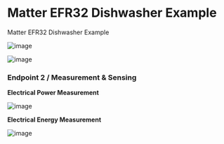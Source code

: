 # Matter EFR32 Dishwasher Example
Matter EFR32 Dishwasher Example



![image](https://github.com/user-attachments/assets/91689a56-b549-4383-ab43-7b34babe7b3d)


![image](https://github.com/user-attachments/assets/7014801c-1377-4b34-8d91-7d775419445a)


### Endpoint 2 / Measurement & Sensing 

**Electrical Power Measurement**

![image](https://github.com/user-attachments/assets/ddfbb224-b11e-4a1e-93b2-d57f4dfb1e53)


**Electrical Energy Measurement**

![image](https://github.com/user-attachments/assets/b4cb7019-05ec-4fe5-ab12-23983e34067d)
